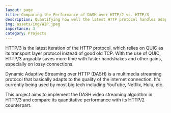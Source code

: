 ```yaml
---
layout: page
title: Comparing the Performance of DASH over HTTP/2 vs. HTTP/3
description: Quantifying how well the latest HTTP protocol handles adaptive multimedia streaming.
img: assets/img/WIP.jpeg
importance: 3
category: Projects
---
```


HTTP/3 is the latest iteration of the HTTP protocol, which relies on QUIC as its transport layer protocol instead of good old TCP. With the use of QUIC, HTTP/3 arguably saves more time with faster handshakes and other gains, especially on lossy connections. 

Dynamic Adaptive Streaming over HTTP (DASH) is a multimedia streaming protocol that basically adapts to the quality of the internet connection. It's currently being used by most big tech including YouTube, Netflix, Hulu, etc.

This project aims to implement the DASH video streaming algorithm in HTTP/3 and compare its quantitative performance with its HTTP/2 counterpart.
